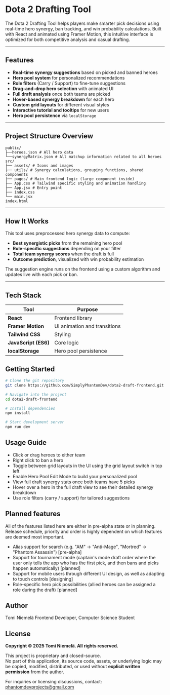 # Dota 2 Drafting Tool

The Dota 2 Drafting Tool helps players make smarter pick decisions using real-time hero synergy, ban tracking, and win probability calculations. Built with React and animated using Framer Motion, this intuitive interface is optimized for both competitive analysis and casual drafting.

---

## Features

- **Real-time synergy suggestions** based on picked and banned heroes
- **Hero pool system** for personalized recommendations
- **Role filters** (Carry / Support) to fine-tune suggestions
- **Drag-and-drop hero selection** with animated UI
- **Full draft analysis** once both teams are picked
- **Hover-based synergy breakdown** for each hero
- **Custom grid layouts** for different visual styles
- **Interactive tutorial and tooltips** for new users
- **Hero pool persistence** via `localStorage`

---

## Project Structure Overview
```text
public/
├──heroes.json # All hero data
└──synergyMatrix.json # All matchup information related to all heroes
src/
├── assets/ # Icons and images
├── utils/ # Synergy calculations, grouping functions, shared components
├── pages/ # Main frontend logic (large component inside)
├── App.css # Tailwind specific styling and animation handling
├── App.jsx # Entry point
├── index.css
└── main.jsx
index.html
```

---

## How It Works

This tool uses preprocessed hero synergy data to compute:
- **Best synergistic picks** from the remaining hero pool
- **Role-specific suggestions** depending on your filter
- **Total team synergy scores** when the draft is full
- **Outcome prediction**, visualized with win probability estimation

The suggestion engine runs on the frontend using a custom algorithm and updates live with each pick or ban.

---

## Tech Stack

| Tool | Purpose |
|------|---------|
|       **React**       | Frontend library |
|   **Framer Motion**   | UI animation and transitions |
|    **Tailwind CSS**   | Styling |
| **JavaScript (ES6)**  | Core logic |
|   **localStorage**    | Hero pool persistence |

## Getting Started

```bash
# Clone the git repository
git clone https://github.com/SimplyPhantomDev/dota2-draft-frontend.git

# Navigate into the project
cd dota2-draft-frontend

# Install dependencies
npm install

# Start development server
npm run dev
```

## Usage Guide
 - Click or drag heroes to either team
 - Right click to ban a hero
 - Toggle between grid layouts in the UI using the grid layout switch in top left
 - Enable Hero Pool Edit Mode to build your personalized pool
 - View full draft synergy stats once both teams have 5 picks
 - Hover over a hero in the full draft view to see their detailed synergy breakdown
 - Use role filters (carry / support) for tailored suggestions

## Planned features

All of the features listed here are either in pre-alpha state or in planning.
Release schedule, priority and order is highly dependent on which features are deemed most important.
- Alias support for search (e.g. "AM" -> "Anti-Mage", "Mortred" -> "Phantom Assassin") [pre-alpha]
- Support for tournament mode (captain's mode draft order where the user only tells the app who has the first pick, and then bans and picks happen automatically) [planned]
- Support for mobile users through different UI design, as well as adapting to touch controls [designing]
- Role-specific hero pick possibilities (allied heroes can be assigned a role during the draft) [planned]

## Author
Tomi Niemelä
Frontend Developer, Computer Science Student

## License
**Copyright © 2025 Tomi Niemelä. All rights reserved.**

This project is proprietary and closed-source.  
No part of this application, its source code, assets, or underlying logic may be copied, modified, distributed, or used without **explicit written permission** from the author.

For inquiries or licensing discussions, contact: phantomdevprojects@gmail.com
